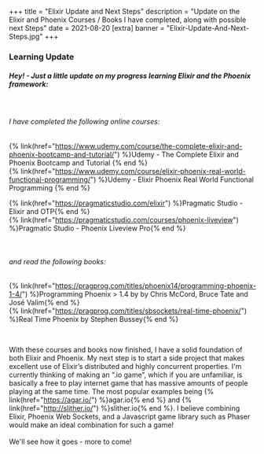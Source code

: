 +++
title = "Elixir Update and Next Steps"
description = "Update on the Elixir and Phoenix Courses / Books I have completed, along with possible next Steps"
date = 2021-08-20
[extra]
banner = "Elixir-Update-And-Next-Steps.jpg"
+++

### Learning Update

##### Hey! - Just a little update on my progress learning Elixir and the Phoenix framework:
<br>

###### I have completed the following online courses:

{% link(href="https://www.udemy.com/course/the-complete-elixir-and-phoenix-bootcamp-and-tutorial/") %}Udemy - The Complete Elixir and Phoenix Bootcamp and Tutorial {% end %} <br>
{% link(href="https://www.udemy.com/course/elixir-phoenix-real-world-functional-programming/") %}Udemy - Elixir Phoenix Real World Functional Programming {% end %} <br>

{% link(href="https://pragmaticstudio.com/elixir") %}Pragmatic Studio - Elixir and OTP{% end %} <br>
{% link(href="https://pragmaticstudio.com/courses/phoenix-liveview") %}Pragmatic Studio - Phoenix Liveview Pro{% end %}<br>

<br>

###### and read the following books:

{% link(href="https://pragprog.com/titles/phoenix14/programming-phoenix-1-4/") %}Programming Phoenix > 1.4 by by Chris McCord, Bruce Tate and José Valim{% end %}<br>
{% link(href="https://pragprog.com/titles/sbsockets/real-time-phoenix/") %}Real Time Phoenix by Stephen Bussey{% end %}<br>

<br>

With these courses and books now finished, I have a solid foundation of both Elixir and Phoenix. My next step is to start a side project that makes excellent use of Elixir’s distributed and highly concurrent properties. I'm currently thinking of making an “.io game”, which if you are unfamiliar, is basically a free to play internet game that has massive amounts of people playing at the same time. The most popular examples being {% link(href="https://agar.io/") %}agar.io{% end %} and {% link(href="http://slither.io/") %}slither.io{% end %}. I believe combining Elixir, Phoenix Web Sockets, and a Javascript game library such as Phaser would make an ideal combination for such a game!
<br><br>
We'll see how it goes - more to come!